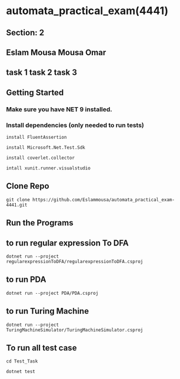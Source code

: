 # automata_practical_exam(4441)
## Section: 2
## Eslam Mousa Mousa Omar
## task 1  task 2  task 3

## Getting Started
### Make sure you have NET 9 installed. 

### Install dependencies (only needed to run tests) 

 
    install FluentAssertion 
 
    install Microsoft.Net.Test.Sdk 

    install coverlet.collector 

    intall xunit.runner.visualstudio 

## Clone Repo
    git clone https://github.com/Eslammousa/automata_practical_exam-4441.git

## Run the Programs

## to run regular expression To DFA
    dotnet run --project regularexpressionToDFA/regularexpressionToDFA.csproj
## to run  PDA
    dotnet run --project PDA/PDA.csproj
 
## to run Turing Machine
    dotnet run --project TuringMachineSimulator/TuringMachineSimulator.csproj

## To run all test case
    cd Test_Task
    
    dotnet test


